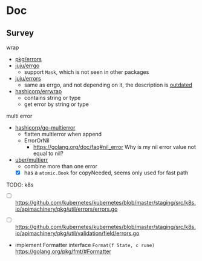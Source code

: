 # Doc

## Survey

wrap

- [pkg/errors](pkg-errors.md)
- [juju/errgo](juju-errgo.md)
  - support `Mask`, which is not seen in other packages
- [juju/errors](juju-errors.md)
  - same as errgo, and not depending on it, the description is [outdated](https://github.com/juju/errors/pull/10)
- [hashicorp/errwrap](hashicorp-errwrap.md)
  - contains string or type
  - get error by string or type

multi error

- [hashicorp/go-multierror](hashicorp-go-multierror.md)
  - flatten multierror when append
  - ErrorOrNil
    - https://golang.org/doc/faq#nil_error Why is my nil error value not equal to nil?
- [uber/multierr](uber-multierr.md)
  - combine more than one error
  - [x] has a `atomic.Book` for copyNeeded, seems only used for fast path
  
TODO: k8s

- [ ] https://github.com/kubernetes/kubernetes/blob/master/staging/src/k8s.io/apimachinery/pkg/util/errors/errors.go
- [ ] https://github.com/kubernetes/kubernetes/blob/master/staging/src/k8s.io/apimachinery/pkg/util/validation/field/errors.go


- implement Formatter interface `Format(f State, c rune)` https://golang.org/pkg/fmt/#Formatter